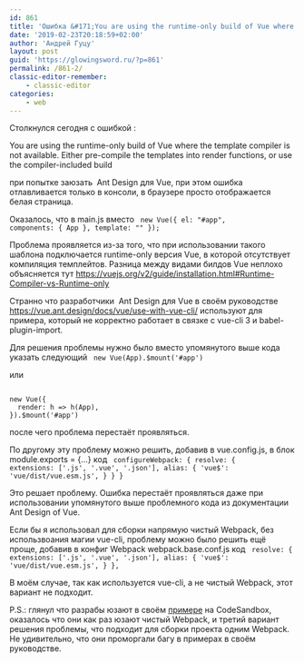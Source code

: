 ```yaml
---
id: 861
title: 'Ошибка &#171;You are using the runtime-only build of Vue where the template compiler is not available. Either pre-compile the templates into render functions, or use the compiler-included build&#187; при использовании Vue c Ant Design'
date: '2019-02-23T20:18:59+02:00'
author: 'Андрей Гуцу'
layout: post
guid: 'https://glowingsword.ru/?p=861'
permalink: /861-2/
classic-editor-remember:
    - classic-editor
categories:
    - web
---
```


Столкнулся сегодня с ошибкой :

You are using the runtime-only build of Vue where the template compiler is not available. Either pre-compile the templates into render functions, or use the compiler-included build

при попытке заюзать  Ant Design для Vue, при этом ошибка отлавливается только в консоли, в браузере просто отображается белая страница.

Оказалось, что в main.js вместо
<code>
new Vue({
el: "#app",
components: { App },
template: "<app></app>"
});
</code>

Проблема проявляется из-за того, что при использовании такого шаблона подключается runtime-only версия Vue, в которой отсутствует компиляция темплейтов.
Разница между видами билдов Vue неплохо объясняется тут https://vuejs.org/v2/guide/installation.html#Runtime-Compiler-vs-Runtime-only

Странно что разработчики  Ant Design для Vue в своём руководстве https://vue.ant.design/docs/vue/use-with-vue-cli/ используют для примера, который не корректно работает в связке с vue-cli 3 и babel-plugin-import.

Для решения проблемы нужно было вместо упомянутого выше кода указать следующий 
<code>
  new Vue(App).$mount('#app')
</code>

или

<code>
new Vue({
  render: h => h(App),
}).$mount('#app')
</code>

после чего проблема перестаёт проявляться.

По другому эту проблему можно решить, добавив в vue.config.js, в блок module.exports = {...} код 
<code>
configureWebpack: {
  resolve: {
    extensions: ['.js', '.vue', '.json'],
    alias: {
      'vue$': 'vue/dist/vue.esm.js',
    }
  }
}
</code>

Это решает проблему. Ошибка перестаёт проявляться даже при использовании упомянутого выше проблемного кода из документации Ant Design of Vue.

Если бы я использовал для сборки напрямую чистый Webpack, без использвоания магии vue-cli, проблему можно было решить ещё проще, добавив в конфиг Webpack webpack.base.conf.js код
<code>
  resolve: {
    extensions: ['.js', '.vue', '.json'],
    alias: {
      'vue$': 'vue/dist/vue.esm.js',
    }
  },
</code>

В моём случае, так как используется vue-cli, а не чистый Webpack, этот вариант не подходит.

P.S.: глянул что разрабы юзают в своём <a href="https://codesandbox.io/s/2wpk21kzvr">примере</a> на CodeSandbox, оказалось что они как раз юзают чистый  Webpack, и третий вариант решения проблемы, что подходит для сборки проекта одним Webpack. Не удивительно, что они проморгали багу в примерах в своём руководстве.